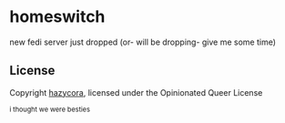 # homeswitch

new fedi server just dropped (or- will be dropping- give me some time)

## License

Copyright [hazycora](https://besties.house/@h), licensed under the Opinionated Queer License

<small>
i thought we were besties
</small>